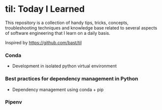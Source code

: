 # til: Today I Learned

This repository is a collection of handy tips, tricks, concepts, troubleshooting techniques and knowledge base related to several aspects of software engineering that I learn on a daily basis. 
 
Inspired by https://github.com/bast/til

### Conda
* Development in isolated python virtual environment

### Best practices for dependency management in Python
* Dependency management using conda + pip

### Pipenv



